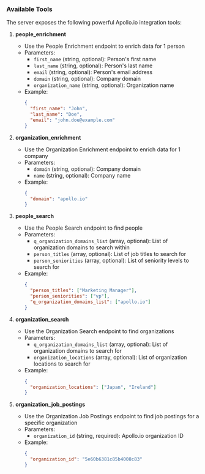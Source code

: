 ### Available Tools

The server exposes the following powerful Apollo.io integration tools:

1. **people_enrichment**
   - Use the People Enrichment endpoint to enrich data for 1 person
   - Parameters:
     - `first_name` (string, optional): Person's first name
     - `last_name` (string, optional): Person's last name
     - `email` (string, optional): Person's email address
     - `domain` (string, optional): Company domain
     - `organization_name` (string, optional): Organization name
   - Example:
     ```json
     {
       "first_name": "John",
       "last_name": "Doe",
       "email": "john.doe@example.com"
     }
     ```

2. **organization_enrichment**
   - Use the Organization Enrichment endpoint to enrich data for 1 company
   - Parameters:
     - `domain` (string, optional): Company domain
     - `name` (string, optional): Company name
   - Example:
     ```json
     {
       "domain": "apollo.io"
     }
     ```

3. **people_search**
   - Use the People Search endpoint to find people
   - Parameters:
     - `q_organization_domains_list` (array, optional): List of organization domains to search within
     - `person_titles` (array, optional): List of job titles to search for
     - `person_seniorities` (array, optional): List of seniority levels to search for
   - Example:
     ```json
     {
       "person_titles": ["Marketing Manager"],
       "person_seniorities": ["vp"],
       "q_organization_domains_list": ["apollo.io"]
     }
     ```

4. **organization_search**
   - Use the Organization Search endpoint to find organizations
   - Parameters:
     - `q_organization_domains_list` (array, optional): List of organization domains to search for
     - `organization_locations` (array, optional): List of organization locations to search for
   - Example:
     ```json
     {
       "organization_locations": ["Japan", "Ireland"]
     }
     ```

5. **organization_job_postings**
   - Use the Organization Job Postings endpoint to find job postings for a specific organization
   - Parameters:
     - `organization_id` (string, required): Apollo.io organization ID
   - Example:
     ```json
     {
       "organization_id": "5e60b6381c85b4008c83"
     }
     ```
